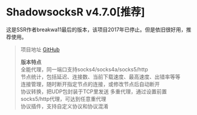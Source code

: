 # ShadowsocksR v4.7.0\[推荐\]

这是SSR作者breakwa11最后的版本，该项目2017年已停止。但是依旧很好用，推荐使用。

> 项目地址 [GitHub](https://github.com/shadowsocksr-backup/shadowsocks-rss)
>
> **版本特点**  
> 全能代理，同一端口支持socks4/socks4a/socks5/http  
> 节点统计，包括延迟、连接数、当前下载速度、最高速度、出错率等等  
> 连接管理，随时断开指定节点的连接，或修改节点后自动断开  
> 协议转换，把UDP包封装于TCP里发送 多重代理，通过设置前置socks5/http代理，可达到任意重代理  
> 协议插件，支持自定义协议和协议混淆



